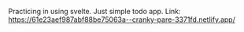 Practicing in using svelte. Just simple todo app.
Link: https://61e23aef987abf88be75063a--cranky-pare-3371fd.netlify.app/
